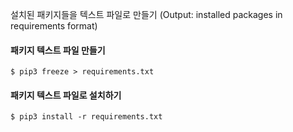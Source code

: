 설치된 패키지들을 텍스트 파일로 만들기 (Output: installed packages in requirements format)

#### 패키지 텍스트 파일 만들기
```
$ pip3 freeze > requirements.txt
```

#### 패키지 텍스트 파일로 설치하기
```
$ pip3 install -r requirements.txt
```